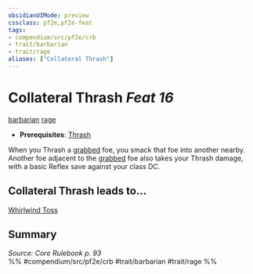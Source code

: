```yaml
---
obsidianUIMode: preview
cssclass: pf2e,pf2e-feat
tags:
- compendium/src/pf2e/crb
- trait/barbarian
- trait/rage
aliases: ["Collateral Thrash"]
---
```

# Collateral Thrash  *Feat 16*  
[barbarian](/rules/traits/barbarian.md)  [rage](/rules/traits/rage.md)  

- **Prerequisites**: [Thrash](/compendium/feats/thrash.md)

When you Thrash a [grabbed](/rules/conditions.md#Grabbed) foe, you smack that foe into another nearby. Another foe adjacent to the [grabbed](/rules/conditions.md#Grabbed) foe also takes your Thrash damage, with a basic Reflex save against your class DC.

## Collateral Thrash leads to...

[Whirlwind Toss](/compendium/feats/whirlwind-toss-frp3.md)

## Summary

*Source: Core Rulebook p. 93*  
%% #compendium/src/pf2e/crb #trait/barbarian #trait/rage %%